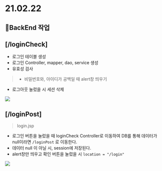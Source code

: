 # 21.02.22

## 🎈BackEnd 작업

## [/loginCheck]
- 로그인 테이블 생성
- 로그인  Controller, mapper, dao, service 생성
- 유효성 검사
> - 비밀번호와, 아이디가 공백일 때 alert창 띄우기 <br>
- 로그아웃 눌렀을 시 세션 삭제

![](https://images.velog.io/images/withcolinsong/post/0e3eb7fa-da8a-4b8b-9d2a-9740e637feef/image.png)

## [/loginPost]
> login.jsp <br>
- 로그인 버튼을 눌렀을 때 loginCheck Controller로 이동하여 DB를 통해 데이터가 null이라면 `/loginPost` 로 이동한다.
- 데이터 null 이 아닐 시, session에 저장된다.
- alert창만 띄우고 확인 버튼을 눌렀을 시 `location = "/login"`


![](https://images.velog.io/images/withcolinsong/post/28dae15e-18bf-4ad0-a171-4b3c3212daa0/ezgif.com-gif-maker%20(4).gif)

